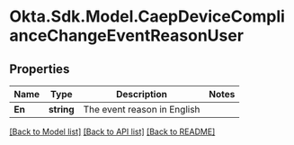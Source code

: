 # Okta.Sdk.Model.CaepDeviceComplianceChangeEventReasonUser

## Properties

Name | Type | Description | Notes
------------ | ------------- | ------------- | -------------
**En** | **string** | The event reason in English | 

[[Back to Model list]](../README.md#documentation-for-models) [[Back to API list]](../README.md#documentation-for-api-endpoints) [[Back to README]](../README.md)

